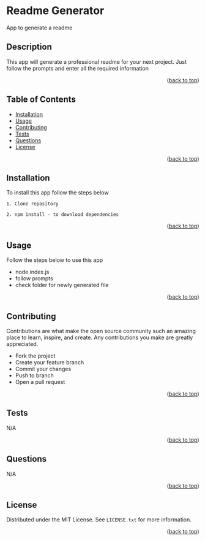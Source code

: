 <a name="readme-top"></a>
# Readme Generator

App to generate a readme

## Description

This app will generate a professional readme for your next project. Just follow the prompts and enter all the required information
<p align="right">(<a href="#readme-top">back to top</a>)</p>

## Table of Contents

* <a href="#installation">Installation</a>
* <a href="#usage">Usage</a>
* <a href="#contributing">Contributing</a>
* <a href="#tests">Tests</a>
* <a href="#questions">Questions</a>
* <a href="#license">License</a>

<p align="right">(<a href="#readme-top">back to top</a>)</p>

## Installation

To install this app follow the steps below

`1. Clone repository`

`2. npm install - to download dependencies`


<p align="right">(<a href="#readme-top">back to top</a>)</p>

## Usage

Follow the steps below to use this app

* node index.js
* follow prompts
* check folder for newly generated file

<p align="right">(<a href="#readme-top">back to top</a>)</p>

## Contributing

Contributions are what make the open source community such an amazing place to learn, inspire, and create. Any contributions you make are greatly appreciated.

* Fork the project
* Create your feature branch
* Commit your changes
* Push to branch
* Open a pull request

<p align="right">(<a href="#readme-top">back to top</a>)</p>

## Tests

N/A
<p align="right">(<a href="#readme-top">back to top</a>)</p>

## Questions

N/A
<p align="right">(<a href="#readme-top">back to top</a>)</p>

## License

Distributed under the MIT License. See `LICENSE.txt` for more information.
<p align="right">(<a href="#readme-top">back to top</a>)</p>

